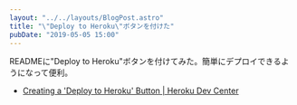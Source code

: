 ```yaml
---
layout: "../../layouts/BlogPost.astro"
title: "\"Deploy to Heroku\"ボタンを付けた"
pubDate: "2019-05-05 15:00"
---
```

READMEに"Deploy to Heroku"ボタンを付けてみた。簡単にデプロイできるようになって便利。

- [Creating a 'Deploy to Heroku' Button | Heroku Dev Center](https://devcenter.heroku.com/articles/heroku-button)
